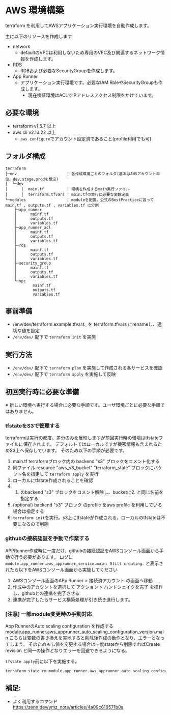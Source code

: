 # AWS 環境構築

terraform を利用してAWSアプリケーション実行環境を自動作成します。

主に以下のリソースを作成します
- network
  - defaultのVPCは利用しないため専用のVPC及び関連するネットワーク情報を作成します。
- RDS
  - RDBおよび必要なSecurityGroupを作成します。
- App Runner
  - アプリケーション実行環境です。必要なIAM RoleやSecurityGroupも作成します。
    - 現在検証環境はACLでIPアドレスアクセス制限をかけています。

## 必要な環境

- terraform v1.5.7 以上
- aws cli v2.13.22 以上
  - `aws configure`でアカウント設定済であること(profile利用でも可)

## フォルダ構成

```
terraform
├─env                      | 各作成環境ごとのフォルダ(基本はAWSアカウント単位。dev,stage,prodを想定)
│  └─dev
│      │  main.tf          | 環境を作成するmain実行ファイル
│      │  terraform.tfvars | main.tfの実行に必要な変数定義
└─modules                  | moduleを配置。公式のBestPracticeに習ってmain.tf , outputs.tf , variables.tf に分割
    ├─app_runner
    │      mainf.tf
    │      outputs.tf
    │      variables.tf
    ├─app_runner_acl
    │      mainf.tf
    │      outputs.tf
    │      variables.tf
    ├─rds
    │      mainf.tf
    │      outputs.tf
    │      variables.tf
    ├─security_group
    │      mainf.tf
    │      outputs.tf
    │      variables.tf
    └─vpc
            mainf.tf
            outputs.tf
            variables.tf
```

## 事前準備

- /env/dev/terraform.example.tfvars_ を terraform.tfvars にrenameし、適切な値を設定
- `/env/dev/` 配下で `terraform init` を実施

## 実行方法

- `/env/dev/` 配下で `terraform plan` を実施して作成される各サービスを確認
- `/env/dev/` 配下で `terraform apply` を実施して反映

## 初回実行時に必要な準備

※ 新しい環境へ実行する場合に必要な手順です。ユーザ環境ごとに必要な手順ではありません。

### tfstateをS3で管理する

terraformは実行の都度、差分のみを反映しますが前回実行時の環境はtfstateファイルに保存されます。
デフォルトではローカルですが機密情報も含まれるためS3上へ保存しています。
そのため以下の手順が必要です。

1. main.tf terraformブロック内の backend "s3" ブロックをコメント化する
2. 同ファイル resource "aws_s3_bucket" "terraform_state" ブロックにバケット名を指定して `terraform apply` を実行
3. ローカルにtfstate作成されることを確認
4. 1. のbackend "s3" ブロックをコメント解除し、bucketに2. と同じ名前を指定する
5. (optional) backend "s3" ブロック のprofile をaws profile を利用している場合は指定する
6. `terraform init`を実行。s3上にtfstateが作成される。ローカルのtfstateは不要になるので削除

### githubの接続認証を手動で作業する

APPRunner作成時に一度だけ、githubの接続認証をAWSコンソール画面から手動で行う必要があります。
ログに `module.app_runner.aws_apprunner_service.main: Still creating.` と表示されたら以下をAWSコンソール画面から実施してください

1. AWSコンソール画面のAPp Runner > 接続済アカウント の画面へ移動
2. 作成中のアカウントを選択して アクション > ハンドシェイクを完了 を操作し、githubとの連携を完了させる
3. 連携が完了したらサービス構築処理が引き続き進行します。



### [注意] 一部module変更時の手動対応

App RunnerのAuto scaling configuration を作成する
module.app_runner.aws_apprunner_auto_scaling_configuration_version.main
こちらは変数の書き換えを実地すると削除後作成の動作となり、エラーとなってしまう。
そのためもし値を変更する場合は一度stateから削除すればCreate revision と同一の操作となりエラーを回避できるようになる。

`tfstate apply`前に以下を実施する。
```bash
terraform state rm module.app_runner.aws_apprunner_auto_scaling_configuration_version.main
```

## 補足: 

- よく利用するコマンド https://zenn.dev/ymz_note/articles/4a09c616571b0a